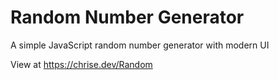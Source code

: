 # Random Number Generator
A simple JavaScript random number generator with modern UI

View at https://chrise.dev/Random
